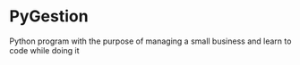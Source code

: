 # PyGestion
Python program with the purpose of managing a small business and learn to code while doing it
